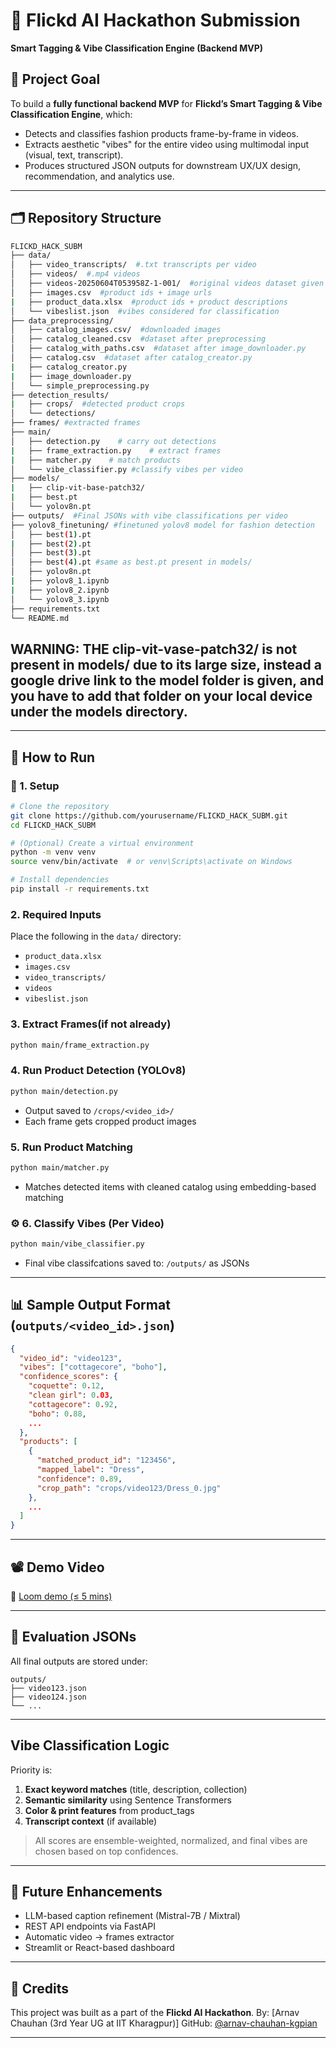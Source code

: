 # 🎯 Flickd AI Hackathon Submission

**Smart Tagging & Vibe Classification Engine (Backend MVP)**

## 📌 Project Goal

To build a **fully functional backend MVP** for **Flickd’s Smart Tagging & Vibe Classification Engine**, which:

* Detects and classifies fashion products frame-by-frame in videos.
* Extracts aesthetic "vibes" for the entire video using multimodal input (visual, text, transcript).
* Produces structured JSON outputs for downstream UX/UX design, recommendation, and analytics use.

---

## 🗂️ Repository Structure

```bash
FLICKD_HACK_SUBM
├── data/
│   ├── video_transcripts/  #.txt transcripts per video
│   ├── videos/  #.mp4 videos
│   ├── videos-20250604T053958Z-1-001/  #original videos dataset given
│   ├── images.csv  #product ids + image urls 
|   ├── product_data.xlsx  #product ids + product descriptions
│   └── vibeslist.json  #vibes considered for classification
├── data_preprocessing/          
│   ├── catalog_images.csv/  #downloaded images
│   ├── catalog_cleaned.csv  #dataset after preprocessing
│   ├── catalog_with_paths.csv  #dataset after image_downloader.py
│   ├── catalog.csv  #dataset after catalog_creator.py
|   ├── catalog_creator.py
|   ├── image_downloader.py 
│   └── simple_preprocessing.py
├── detection_results/                   
|   ├── crops/  #detected product crops
│   └── detections/
├── frames/ #extracted frames
├── main/                 
│   ├── detection.py    # carry out detections
|   ├── frame_extraction.py    # extract frames
|   ├── matcher.py    # match products
│   └── vibe_classifier.py #classify vibes per video
├── models/                  
|   ├── clip-vit-base-patch32/    
|   ├── best.pt    
│   └── yolov8n.pt
├── outputs/  #Final JSONs with vibe classifications per video
├── yolov8_finetuning/ #finetuned yolov8 model for fashion detection
│   ├── best(1).pt
|   ├── best(2).pt
│   ├── best(3).pt
│   ├── best(4).pt #same as best.pt present in models/
│   ├── yolov8n.pt    
|   ├── yolov8_1.ipynb  
|   ├── yolov8_2.ipynb 
│   └── yolov8_3.ipynb
├── requirements.txt
└── README.md
```
## WARNING: THE clip-vit-vase-patch32/ is not present in models/ due to its large size, instead a google drive link to the model folder is given, and you have to add that folder on your local device under the models directory.
---

## 🚀 How to Run

### 🔧 1. Setup

```bash
# Clone the repository
git clone https://github.com/yourusername/FLICKD_HACK_SUBM.git
cd FLICKD_HACK_SUBM

# (Optional) Create a virtual environment
python -m venv venv
source venv/bin/activate  # or venv\Scripts\activate on Windows

# Install dependencies
pip install -r requirements.txt
```

### 2. Required Inputs

Place the following in the `data/` directory:

* `product_data.xlsx`
* `images.csv`
* `video_transcripts/`
* `videos`
* `vibeslist.json`

### 3. Extract Frames(if not already)

``` bash
python main/frame_extraction.py
```
### 4. Run Product Detection (YOLOv8)

```bash
python main/detection.py
```

* Output saved to `/crops/<video_id>/`
* Each frame gets cropped product images

### 5. Run Product Matching

```bash
python main/matcher.py
```

* Matches detected items with cleaned catalog using embedding-based matching
  
### ⚙️ 6. Classify Vibes (Per Video)

```bash
python main/vibe_classifier.py
```

* Final vibe classifcations saved to: `/outputs/` as JSONs

---

## 📊 Sample Output Format (`outputs/<video_id>.json`)

```json
{
  "video_id": "video123",
  "vibes": ["cottagecore", "boho"],
  "confidence_scores": {
    "coquette": 0.12,
    "clean girl": 0.03,
    "cottagecore": 0.92,
    "boho": 0.88,
    ...
  },
  "products": [
    {
      "matched_product_id": "123456",
      "mapped_label": "Dress",
      "confidence": 0.89,
      "crop_path": "crops/video123/Dress_0.jpg"
    },
    ...
  ]
}
```

---

## 📽️ Demo Video

🔗 [Loom demo (≤ 5 mins)](https://loom.com/share/your-demo-link)

---

## 📝 Evaluation JSONs

All final outputs are stored under:

```
outputs/
├── video123.json
├── video124.json
└── ...
```

---

## Vibe Classification Logic 

Priority is:

1. **Exact keyword matches** (title, description, collection)
2. **Semantic similarity** using Sentence Transformers
3. **Color & print features** from product\_tags
4. **Transcript context** (if available)

> All scores are ensemble-weighted, normalized, and final vibes are chosen based on top confidences.

---

## 📌 Future Enhancements

* LLM-based caption refinement (Mistral-7B / Mixtral)
* REST API endpoints via FastAPI
* Automatic video → frames extractor
* Streamlit or React-based dashboard

---

## 🤝 Credits

This project was built as a part of the **Flickd AI Hackathon**.
By: \[Arnav Chauhan (3rd Year UG at IIT Kharagpur)]
GitHub: [@arnav-chauhan-kgpian](https://github.com/arnav-chauhan-kgpian)

---
